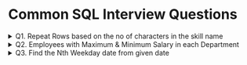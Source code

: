 # Common SQL Interview Questions
<details>
  <summary>Q1. Repeat Rows based on the no of characters in the skill name</summary>

  #### Problem Statement:
  Write a SQL query to repeat skill_name based on the no of characters in the skill_name.<br />
  
  #### Table Schema, Sample Input, and output

  `Skills_data` **Table**
  
  | Column Name   | Type     |
  | :------------ |:---------|
  | skill_id      | VARCHAR  |
  | skill_name    | VARCHAR  |

  **Table Creation:**
  
  ```sql
  CREATE TABLE Skills_data (
	skill_id VARCHAR(3),
	skill_name VARCHAR(15)
  );
  
  INSERT INTO Skills_data VALUES
  ('S1', 'SQL'),
  ('S2', 'Python'),
  ('S3', 'Excel');
  ```

  `Skills_data` **Example Input:**
  
  | skill_id    | skill_name      |
  | :--- | :--- |
  | S1 | SQL |
  | S2 | Python |
  | S3 | Excel |

  `Example` **Output:**
  | skill_id | skill_name |
  | :--- | :--- |
  | S1 | SQL  |
  | S1 | SQL  |
  | S1 | SQL  |
  | S2 | Python |
  | S2 | Python |
  | S2 | Python |
  | S2 | Python |
  | S2 | Python |
  | S2 | Python |
  | S3 | Excel |
  | S3 | Excel |
  | S3 | Excel |
  | S3 | Excel |
  | S3 | Excel |

  ```sql
  WITH cte_repeat AS (
	SELECT skill_id, skill_name, LEN(skill_name) AS Num 
	FROM Skills_data
	UNION ALL
	SELECT skill_id, skill_name, Num - 1 
	FROM cte_repeat
	WHERE Num > 1
  )
  SELECT skill_id, skill_name
  FROM cte_repeat
  ORDER BY skill_id;
  ```
</details>
<details>
  <summary>Q2. Employees with Maximum & Minimum Salary in each Department</summary>

  #### Problem Statement:
  Write a SQL query to identify the *Highest & Lowest Salaried Employee in each Department*.<br />
  
  #### Table Schema, Sample Input, and output

  `Employee` **Table**
  
  | Column Name   | Type     |
  | :------------ |:---------|
  | emp_id        | INT      |
  | emp_name      | VARCHAR  |
  | salary        | INT      |
  | dep_id        | INT      |

  **Table Creation:**
  
  ```sql
  -- DDL Script for Table creation & loading the data
  CREATE TABLE Employee(
	emp_id INT,
	emp_name VARCHAR(25),
	salary INT,
	dep_id INT
  );

  INSERT INTO Employee(emp_id, emp_name, salary, dep_id) VALUES
  (1001, 'Marlania', 92643, 1),
  (1002, 'Briana', 87202, 1),
  (1003, 'Maysha', 70545, 1),
  (1004, 'Jamacia', 65285, 1),
  (1005, 'Kimberli', 51407, 2),
  (1006, 'Lakken', 88933, 2),
  (1007, 'Micaila', 82145, 2),
  (1008, 'Gion', 66187, 2),
  (1009, 'Latoynia', 55729, 3),
  (1010, 'Shaquria', 52111, 3),
  (1011, 'Tarvares', 82979, 3),
  (1012, 'Gabriella', 74132, 4),
  (1013, 'Medusa', 72551, 4),
  (1014, 'Kubra', 55170, 4);
  ```

  **Sample Input:**
  
  `Employee`
  
  | emp_id | emp_name | salary | dep_id |
  | :--- | :--- | :--- | :--- |
  | 1001 | Marlania | 92643 | 1 |
  | 1002 | Briana | 87202 | 1 |
  | 1003 | Maysha | 70545 | 1 |
  | 1004 | Jamacia | 65285 | 1 |
  | 1005 | Kimberli | 51407 | 2 |
  | 1006 | Lakken | 88933 | 2 |
  | 1007 | Micaila | 82145 | 2 |
  | 1008 | Gion | 66187 | 2 |
  | 1009 | Latoynia | 55729 | 3 |
  | 1010 | Shaquria | 52111 | 3 |
  | 1011 | Tarvares | 82979 | 3 |
  | 1012 | Gabriella | 74132 | 4 |
  | 1013 | Medusa | 72551 | 4 |
  | 1014 | Kubra | 55170 | 4 |

  **Sample Output:**
  
  | dep_id | max_salary_emp | min_salary_emp |
  | :--- | :--- | :--- |
  | 1 | Marlania | Jamacia |
  | 2 | Lakken | Kimberli |
  | 3 | Tarvares | Shaquria |
  | 4 | Gabriella | Kubra |

  **Solution:**
  
  `Method 1`
  ```sql
  -- CTE - Identified the Employees having maximum & minimum salary
  -- GROUP BY on dep_id and MAX of emp_name to identify the employee names
  WITH max_min_salary AS (
  SELECT
     dep_id
    ,CASE
	   WHEN salary=MAX(salary) OVER(PARTITION BY dep_id) THEN emp_name
     END AS max_salary_emp
    ,CASE
	   WHEN salary=MIN(salary) OVER(PARTITION BY dep_id) THEN emp_name
     END AS min_salary_emp
  FROM Employee)

  SELECT
     dep_id
    ,MAX(max_salary_emp) AS max_salary_emp
    ,MAX(min_salary_emp) AS min_salary_emp
  FROM max_min_salary
  GROUP BY dep_id;
  ```
  
  `Method 2`
  ```sql
  -- Using FIRST_VALUE
  SELECT DISTINCT 
     dep_id
    ,FIRST_VALUE(emp_name) OVER(PARTITION BY dep_id ORDER BY salary DESC) AS max_salary_emp
    ,FIRST_VALUE(emp_name) OVER(PARTITION BY dep_id ORDER BY salary) AS min_salary_emp
  FROM Employee;
  ```
  
  `Method 3`
  ```sql
  -- Using LAST_VALUE - We need to change the default window frame (UNBOUNDED PRECEDING AND CURRENT ROW) to consider all
  SELECT DISTINCT 
     dep_id
    ,LAST_VALUE(emp_name) OVER(PARTITION BY dep_id ORDER BY salary ROWS BETWEEN CURRENT ROW AND UNBOUNDED FOLLOWING) AS max_salary_emp
    ,LAST_VALUE(emp_name) OVER(PARTITION BY dep_id ORDER BY salary DESC ROWS BETWEEN CURRENT ROW AND UNBOUNDED FOLLOWING) AS min_salary_emp
  FROM Employee;

  SELECT DISTINCT
     dep_id
    ,LAST_VALUE(emp_name) OVER(PARTITION BY dep_id ORDER BY salary ROWS BETWEEN UNBOUNDED PRECEDING AND UNBOUNDED FOLLOWING) AS max_salary_emp
    ,LAST_VALUE(emp_name) OVER(PARTITION BY dep_id ORDER BY salary DESC ROWS BETWEEN UNBOUNDED PRECEDING AND UNBOUNDED FOLLOWING) AS min_salary_emp
  FROM Employee;
  ```
</details>
<details>
  <summary>Q3. Find the Nth Weekday date from given date</summary>

  #### Problem Statement:
  Write a SQL query to find the Nth Weekday date from current date / any given date.<br />
  
  `Solution`
  ```sql
  DECLARE @Today DATE = GETDATE(), @Nth TINYINT = 3, @Day TINYINT = 6;
  SELECT
    @Today AS Today,
    DATEPART(dw, @Today) AS Today_DoW_num,
    DATENAME(dw, @Today) AS Today_DoW,
    DATEADD(dd, @Nth*7 - (7 + DATEPART(dw, @Today) - @Day) % 7, @Today) AS Nth_DoW_Date,
    DATENAME( dw, DATEADD(dd, @Nth*7 - (7 + DATEPART(dw, @Today) - @Day) % 7, @Today) ) AS Nth_DoW;
  ```
  
  Where
	- @Nth - Which occurence need to be determined
	- @Day - Weekday ( 1(Sunday) - 7(Saturday) because it's @@DATEFIRST is 7)
	
  Below query can give you the first weekday configured in the system and how to change the first weekday
  ```sql
  SELECT @@DATEFIRST;
  
  -- It sets the first day of the week ( Default, us_english is 7)
  -- Where DATEFIRST 7 is Sunday [ 1 (Mon) - 7 (Sun) ]
  SET DATEFIRST 7;
  
  -- If the DATEFIRST is set to 7, then below query returns 1
  SELECT DATEPART(dw, any_sunday_date)
  ```
  
  **Sample Output** <br />
	- The SQL query was executed on 08-Oct-2023 and below is the output generated
	
  | Today | Today_DoW_num | Today_DoW | Nth_DoW_Date | Nth_DoW |
  | :---  | :---          | :---      | :---         | :---    |
  | 2023-10-08 | 1 | Sunday | 2023-10-27 | Friday |
  
</details>